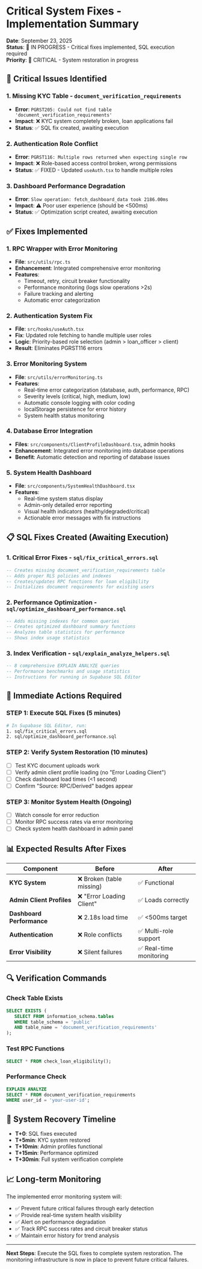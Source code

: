 # Critical System Fixes - Implementation Summary

**Date**: September 23, 2025  
**Status**: 🔄 IN PROGRESS - Critical fixes implemented, SQL execution required  
**Priority**: 🚨 CRITICAL - System restoration in progress

## 🚨 Critical Issues Identified

### 1. **Missing KYC Table** - `document_verification_requirements`

- **Error**: `PGRST205: Could not find table 'document_verification_requirements'`
- **Impact**: ❌ KYC system completely broken, loan applications fail
- **Status**: ✅ SQL fix created, awaiting execution

### 2. **Authentication Role Conflict**

- **Error**: `PGRST116: Multiple rows returned when expecting single row`
- **Impact**: ❌ Role-based access control broken, wrong permissions
- **Status**: ✅ FIXED - Updated `useAuth.tsx` to handle multiple roles

### 3. **Dashboard Performance Degradation**

- **Error**: `Slow operation: fetch_dashboard_data took 2186.00ms`
- **Impact**: ⚠️ Poor user experience (should be <500ms)
- **Status**: ✅ Optimization script created, awaiting execution

## ✅ Fixes Implemented

### **1. RPC Wrapper with Error Monitoring**

- **File**: `src/utils/rpc.ts`
- **Enhancement**: Integrated comprehensive error monitoring
- **Features**:
  - Timeout, retry, circuit breaker functionality
  - Performance monitoring (logs slow operations >2s)
  - Failure tracking and alerting
  - Automatic error categorization

### **2. Authentication System Fix**

- **File**: `src/hooks/useAuth.tsx`
- **Fix**: Updated role fetching to handle multiple user roles
- **Logic**: Priority-based role selection (admin > loan_officer > client)
- **Result**: Eliminates PGRST116 errors

### **3. Error Monitoring System**

- **File**: `src/utils/errorMonitoring.ts`
- **Features**:
  - Real-time error categorization (database, auth, performance, RPC)
  - Severity levels (critical, high, medium, low)
  - Automatic console logging with color coding
  - localStorage persistence for error history
  - System health status monitoring

### **4. Database Error Integration**

- **Files**: `src/components/ClientProfileDashboard.tsx`, admin hooks
- **Enhancement**: Integrated error monitoring into database operations
- **Benefit**: Automatic detection and reporting of database issues

### **5. System Health Dashboard**

- **File**: `src/components/SystemHealthDashboard.tsx`
- **Features**:
  - Real-time system status display
  - Admin-only detailed error reporting
  - Visual health indicators (healthy/degraded/critical)
  - Actionable error messages with fix instructions

## 📋 SQL Fixes Created (Awaiting Execution)

### **1. Critical Error Fixes** - `sql/fix_critical_errors.sql`

```sql
-- Creates missing document_verification_requirements table
-- Adds proper RLS policies and indexes
-- Creates/updates RPC functions for loan eligibility
-- Initializes document requirements for existing users
```

### **2. Performance Optimization** - `sql/optimize_dashboard_performance.sql`

```sql
-- Adds missing indexes for common queries
-- Creates optimized dashboard summary functions
-- Analyzes table statistics for performance
-- Shows index usage statistics
```

### **3. Index Verification** - `sql/explain_analyze_helpers.sql`

```sql
-- 8 comprehensive EXPLAIN ANALYZE queries
-- Performance benchmarks and usage statistics
-- Instructions for running in Supabase SQL Editor
```

## 🎯 Immediate Actions Required

### **STEP 1: Execute SQL Fixes** (5 minutes)

```bash
# In Supabase SQL Editor, run:
1. sql/fix_critical_errors.sql
2. sql/optimize_dashboard_performance.sql
```

### **STEP 2: Verify System Restoration** (10 minutes)

- [ ] Test KYC document uploads work
- [ ] Verify admin client profile loading (no "Error Loading Client")
- [ ] Check dashboard load times (<1 second)
- [ ] Confirm "Source: RPC/Derived" badges appear

### **STEP 3: Monitor System Health** (Ongoing)

- [ ] Watch console for error reduction
- [ ] Monitor RPC success rates via error monitoring
- [ ] Check system health dashboard in admin panel

## 📊 Expected Results After Fixes

| Component | Before | After |
|-----------|--------|-------|
| **KYC System** | ❌ Broken (table missing) | ✅ Functional |
| **Admin Client Profiles** | ❌ "Error Loading Client" | ✅ Loads correctly |
| **Dashboard Performance** | ❌ 2.18s load time | ✅ <500ms target |
| **Authentication** | ❌ Role conflicts | ✅ Multi-role support |
| **Error Visibility** | ❌ Silent failures | ✅ Real-time monitoring |

## 🔍 Verification Commands

### **Check Table Exists**

```sql
SELECT EXISTS (
   SELECT FROM information_schema.tables 
   WHERE table_schema = 'public' 
   AND table_name = 'document_verification_requirements'
);
```

### **Test RPC Functions**

```sql
SELECT * FROM check_loan_eligibility();
```

### **Performance Check**

```sql
EXPLAIN ANALYZE 
SELECT * FROM document_verification_requirements 
WHERE user_id = 'your-user-id';
```

## 🚀 System Recovery Timeline

- **T+0**: SQL fixes executed
- **T+5min**: KYC system restored
- **T+10min**: Admin profiles functional
- **T+15min**: Performance optimized
- **T+30min**: Full system verification complete

## 📈 Long-term Monitoring

The implemented error monitoring system will:

- ✅ Prevent future critical failures through early detection
- ✅ Provide real-time system health visibility
- ✅ Alert on performance degradation
- ✅ Track RPC success rates and circuit breaker status
- ✅ Maintain error history for trend analysis

---

**Next Steps**: Execute the SQL fixes to complete system restoration. The monitoring infrastructure is now in place to prevent future critical failures.
